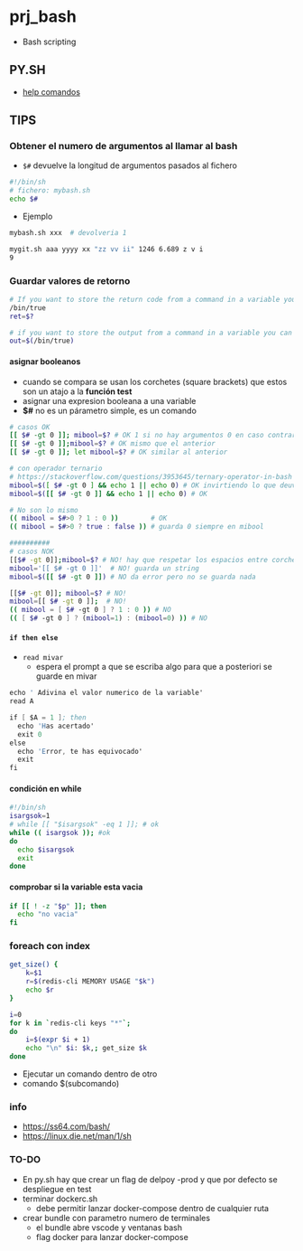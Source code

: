 # prj_bash
- Bash scripting 

## PY.SH
- [help comandos](https://github.com/eacevedof/prj_bash/blob/master/py/help.py)

## TIPS
### Obtener el numero de argumentos al llamar al bash
- `$#` devuelve la longitud de argumentos pasados al fichero
```sh
#!/bin/sh
# fichero: mybash.sh
echo $#
```
- Ejemplo
```sh
mybash.sh xxx  # devolveria 1

mygit.sh aaa yyyy xx "zz vv ii" 1246 6.689 z v i
9
```
### Guardar valores de retorno
```sh
# If you want to store the return code from a command in a variable you can do
/bin/true
ret=$?

# if you want to store the output from a command in a variable you can do
out=$(/bin/true)
```

#### **asignar booleanos**
- cuando se compara se usan los corchetes (square brackets) que estos son un atajo a la **función test**
- asignar una expresion booleana a una variable
- **$#** no es un párametro simple, es un comando
```sh
# casos OK
[[ $# -gt 0 ]]; mibool=$? # OK 1 si no hay argumentos 0 en caso contrario
[[ $# -gt 0 ]];mibool=$? # OK mismo que el anterior
[[ $# -gt 0 ]]; let mibool=$? # OK similar al anterior

# con operador ternario
# https://stackoverflow.com/questions/3953645/ternary-operator-in-bash
mibool=$([ $# -gt 0 ] && echo 1 || echo 0) # OK invirtiendo lo que deuvele test
mibool=$([[ $# -gt 0 ]] && echo 1 || echo 0) # OK

# No son lo mismo
(( mibool = $#>0 ? 1 : 0 ))        # OK
(( mibool = $#>0 ? true : false )) # guarda 0 siempre en mibool

##########
# casos NOK
[[$# -gt 0]];mibool=$? # NO! hay que respetar los espacios entre corchetes
mibool='[[ $# -gt 0 ]]'  # NO! guarda un string
mibool=$([[ $# -gt 0 ]]) # NO da error pero no se guarda nada

[[$# -gt 0]]; mibool=$? # NO!
mibool=[[ $# -gt 0 ]];  # NO!
(( mibool = [ $# -gt 0 ] ? 1 : 0 )) # NO
(( [ $# -gt 0 ] ? (mibool=1) : (mibool=0) )) # NO
```

#### **`if then else`**
- `read mivar` 
	- espera el prompt a que se escriba algo para que a posteriori se guarde en mivar
```s
echo ' Adivina el valor numerico de la variable'
read A

if [ $A = 1 ]; then
  echo 'Has acertado'
  exit 0
else
  echo 'Error, te has equivocado'
  exit
fi
```
#### **condición en while**
```sh
#!/bin/sh
isargsok=1
# while [[ "$isargsok" -eq 1 ]]; # ok
while (( isargsok )); #ok
do
  echo $isargsok
  exit
done
```
#### **comprobar si la variable esta vacia**
```sh
if [[ ! -z "$p" ]]; then
  echo "no vacia"
fi
```
### foreach con index
```sh
get_size() {
    k=$1
    r=$(redis-cli MEMORY USAGE "$k")
    echo $r
}

i=0
for k in `redis-cli keys "*"`;
do
	i=$(expr $i + 1)
    echo "\n" $i: $k,; get_size $k
done

```


- Ejecutar un comando dentro de otro
- comando $(subcomando)
### info
- https://ss64.com/bash/
- https://linux.die.net/man/1/sh


### TO-DO
- En py.sh hay que crear un flag de delpoy -prod y que por defecto se despliegue en test
- terminar dockerc.sh
  - debe permitir lanzar docker-compose dentro de cualquier ruta
- crear bundle con parametro numero de terminales
  - el bundle abre vscode y ventanas bash
  - flag docker para lanzar docker-compose


